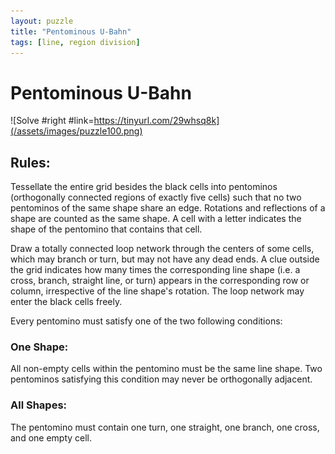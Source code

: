 ```yaml
---
layout: puzzle
title: "Pentominous U-Bahn"
tags: [line, region division]
---
```


# Pentominous U-Bahn

![Solve #right #link=https://tinyurl.com/29whsq8k](/assets/images/puzzle100.png)

## Rules:

Tessellate the entire grid besides the black cells into pentominos (orthogonally connected regions of exactly five cells) such that no two pentominos of the same shape share an edge. Rotations and reflections of a shape are counted as the same shape. A cell with a letter indicates the shape of the pentomino that contains that cell.

Draw a totally connected loop network through the centers of some cells, which may branch or turn, but may not have any dead ends. A clue outside the grid indicates how many times the corresponding line shape (i.e. a cross, branch, straight line, or turn) appears in the corresponding row or column, irrespective of the line shape's rotation. The loop network may enter the black cells freely.

Every pentomino must satisfy one of the two following conditions:

### One Shape:

All non-empty cells within the pentomino must be the same line shape. Two pentominos satisfying this condition may never be orthogonally adjacent.

### All Shapes:

The pentomino must contain one turn, one straight, one branch, one cross, and one empty cell. 
